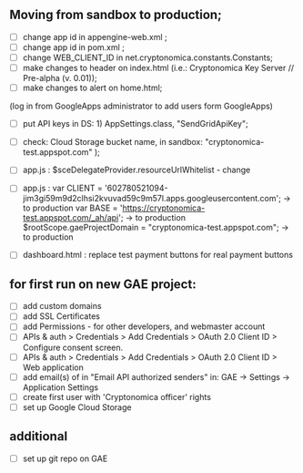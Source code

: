 
## Moving from sandbox to production;

- [ ] change app id in appengine-web.xml ;
- [ ] change app id in pom.xml ;
- [ ] change WEB_CLIENT_ID in net.cryptonomica.constants.Constants;
- [ ] make changes to header on index.html (i.e.: Cryptonomica Key Server // Pre-alpha (v. 0.01));
- [ ] make changes to alert on home.html;

(log in from GoogleApps administrator to add users form GoogleApps)
- [ ] put API keys in DS: 1) AppSettings.class, "SendGridApiKey";
- [ ] check: Cloud Storage bucket name, in sandbox:  "cryptonomica-test.appspot.com" );


- [ ] app.js : $sceDelegateProvider.resourceUrlWhitelist - change
- [ ] app.js :  var CLIENT = '602780521094-jim3gi59m9d2clhsi2kvuvad59c9m57l.apps.googleusercontent.com'; -> to production
                var BASE = 'https://cryptonomica-test.appspot.com/_ah/api'; -> to production
                $rootScope.gaeProjectDomain = "cryptonomica-test.appspot.com"; -> to production
- [ ] dashboard.html : replace test payment buttons for real payment buttons

## for first run on new GAE project:

- [ ] add custom domains
- [ ] add SSL Certificates
- [ ] add Permissions - for other developers, and webmaster account
- [ ] APIs & auth > Credentials > Add Credentials > OAuth 2.0 Client ID > Configure consent screen.
- [ ] APIs & auth > Credentials > Add Credentials > OAuth 2.0 Client ID > Web application
- [ ] add email(s) of in "Email API authorized senders" in:
                    GAE -> Settings -> Application Settings
- [ ] create first user with 'Cryptonomica officer' rights
- [ ] set up Google Cloud Storage

## additional

- [ ] set up git repo on GAE
